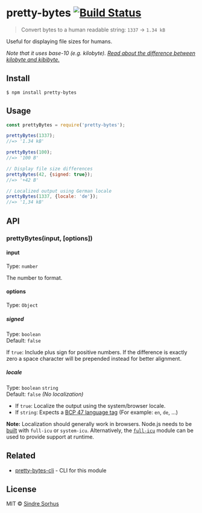 # pretty-bytes [![Build Status](https://travis-ci.org/sindresorhus/pretty-bytes.svg?branch=master)](https://travis-ci.org/sindresorhus/pretty-bytes)

> Convert bytes to a human readable string: `1337` → `1.34 kB`

Useful for displaying file sizes for humans.

*Note that it uses base-10 (e.g. kilobyte).
[Read about the difference between kilobyte and kibibyte.](https://web.archive.org/web/20150324153922/https://pacoup.com/2009/05/26/kb-kb-kib-whats-up-with-that/)*


## Install

```
$ npm install pretty-bytes
```


## Usage

```js
const prettyBytes = require('pretty-bytes');

prettyBytes(1337);
//=> '1.34 kB'

prettyBytes(100);
//=> '100 B'

// Display file size differences
prettyBytes(42, {signed: true});
//=> '+42 B'

// Localized output using German locale
prettyBytes(1337, {locale: 'de'});
//=> '1,34 kB'
```


## API

### prettyBytes(input, [options])

#### input

Type: `number`

The number to format.

#### options

Type: `Object`

##### signed

Type: `boolean`<br>
Default: `false`

If `true`: Include plus sign for positive numbers. If the difference is exactly
zero a space character will be prepended instead for better alignment.


##### locale

Type: `boolean` `string`<br>
Default: `false` *(No localization)*

- If `true`: Localize the output using the system/browser locale.
- If `string`: Expects a [BCP 47 language tag](https://en.wikipedia.org/wiki/IETF_language_tag) (For example: `en`, `de`, …)

**Note:** Localization should generally work in browsers. Node.js needs to be [built](https://github.com/nodejs/node/wiki/Intl) with `full-icu` or `system-icu`. Alternatively, the [`full-icu`](https://github.com/unicode-org/full-icu-npm) module can be used to provide support at runtime.


## Related

- [pretty-bytes-cli](https://github.com/sindresorhus/pretty-bytes-cli) - CLI for this module


## License

MIT © [Sindre Sorhus](https://sindresorhus.com)
